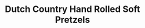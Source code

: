 ---
title: "Dutch Country Hand Rolled Soft Pretzels"
url: /mount-joy/dutch-country-hand-rolled-soft-pretzels/
shop: Bäckerei
---